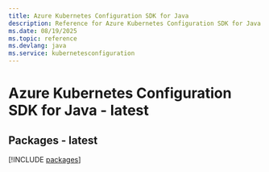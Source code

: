 ```yaml
---
title: Azure Kubernetes Configuration SDK for Java
description: Reference for Azure Kubernetes Configuration SDK for Java
ms.date: 08/19/2025
ms.topic: reference
ms.devlang: java
ms.service: kubernetesconfiguration
---
```

# Azure Kubernetes Configuration SDK for Java - latest
## Packages - latest
[!INCLUDE [packages](kubernetes-configuration-index.md)]